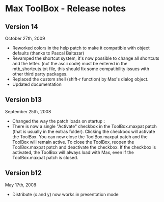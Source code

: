 # Max ToolBox - Release notes #

## Version 14 ##
October 27th, 2009

  * Reworked colors in the help patch to make it compatible with object defaults (thanks to Pascal Baltazar)
  * Revamped the shortcut system, it's now possible to change all shortcuts and the letter. (not the ascii code) must be entered in the mtb\_shortcuts.txt file, this should fix some compatibility issues with other third party packages.
  * Replaced the custom shell (shift-r function) by Max's dialog object.
  * Updated documentation

## Version b13 ##
September 25th, 2008

  * Changed the way the patch loads on startup :
  * There is now a single "Activate" checkbox in the ToolBox.maxpat patch (that is usually in the extras folder). Clicking the checkbox will activate the ToolBox. You can now close the ToolBox.maxpat patch and the ToolBox will remain active. To close the ToolBox, reopen the ToolBox.maxpat patch and deactivate the checkbox. If the checkbox is activated, the ToolBox will always load with Max, even if the ToolBox.maxpat patch is closed.

## Version b12 ##
May 17th, 2008

  * Distribute (x and y) now works in presentation mode